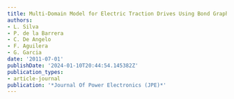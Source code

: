 ```yaml
---
title: Multi-Domain Model for Electric Traction Drives Using Bond Graphs
authors:
- L. Silva
- P. de la Barrera
- C. De Angelo
- F. Aguilera
- G. Garcia
date: '2011-07-01'
publishDate: '2024-01-10T20:44:54.145382Z'
publication_types:
- article-journal
publication: '*Journal Of Power Electronics (JPE)*'
---
```

